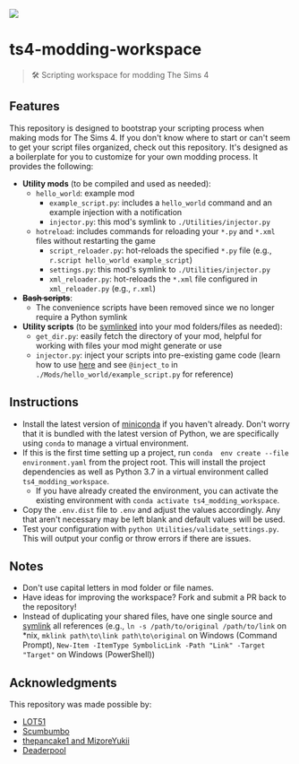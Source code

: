 ![](https://user-images.githubusercontent.com/7295363/160976635-1ca3a6ce-43b6-47c2-98e3-71d0fcb8e11f.png)

# ts4-modding-workspace

> :hammer_and_wrench: Scripting workspace for modding The Sims 4

## Features

This repository is designed to bootstrap your scripting process when making mods for The Sims 4. If you don't know where to start or can't seem to get your script files organized, check out this repository. It's designed as a boilerplate for you to customize for your own modding process. It provides the following:

- **Utility mods** (to be compiled and used as needed):
  - `hello_world`: example mod
    - `example_script.py`: includes a `hello_world` command and an example injection with a notification
    - `injector.py`: this mod's symlink to `./Utilities/injector.py`
  - `hotreload`: includes commands for reloading your `*.py` and `*.xml` files without restarting the game
    - `script_reloader.py`: hot-reloads the specified `*.py` file (e.g., `r.script hello_world example_script`)
    - `settings.py`: this mod's symlink to `./Utilities/injector.py`
    - `xml_reloader.py`: hot-reloads the `*.xml` file configured in `xml_reloader.py` (e.g., `r.xml`)
- **~~Bash scripts~~**:
  - The convenience scripts have been removed since we no longer require a Python symlink
- **Utility scripts** (to be [symlinked](https://www.google.com/search?q=how+to+make+a+symlink) into your mod folders/files as needed):
  - `get_dir.py`: easily fetch the directory of your mod, helpful for working with files your mod might generate or use
  - `injector.py`: inject your scripts into pre-existing game code (learn how to use [here](https://modthesims.info/showthread.php?p=4751246#post4751246) and see `@inject_to` in `./Mods/hello_world/example_script.py` for reference)

## Instructions

- Install the latest version of [miniconda](https://docs.conda.io/en/latest/miniconda.html#latest-miniconda-installer-links)
if you haven't already. Don't worry that it is bundled with the latest version of Python, we are specifically using `conda`
to manage a virtual environment.
- If this is the first time setting up a project, run `conda  env create --file environment.yaml` from the project root.
This will install the project dependencies as well as Python 3.7 in a virtual environment called `ts4_modding_workspace`.
  - If you have already created the environment, you can activate the existing environment with `conda activate ts4_modding_workspace`.
- Copy the `.env.dist` file to `.env` and adjust the values accordingly. Any that aren't necessary may be left blank and
default values will be used.
- Test your configuration with `python Utilities/validate_settings.py`. This will output your config or throw errors if
there are issues.

## Notes

- Don't use capital letters in mod folder or file names.
- Have ideas for improving the workspace? Fork and submit a PR back to the repository!
- Instead of duplicating your shared files, have one single source and [symlink](https://www.google.com/search?q=how+to+make+a+symlink)
  all references (e.g., `ln -s /path/to/original /path/to/link` on *nix, `mklink path\to\link path\to\original` on Windows
  (Command Prompt), `New-Item -ItemType SymbolicLink -Path "Link" -Target "Target"` on Windows (PowerShell))

## Acknowledgments

This repository was made possible by:

- [LOT51](https://lot51.cc/)
- [Scumbumbo](https://scumbumbomods.com/)
- [thepancake1 and MizoreYukii](https://www.patreon.com/pancakemizore)
- [Deaderpool](https://deaderpool-mccc.com/)

